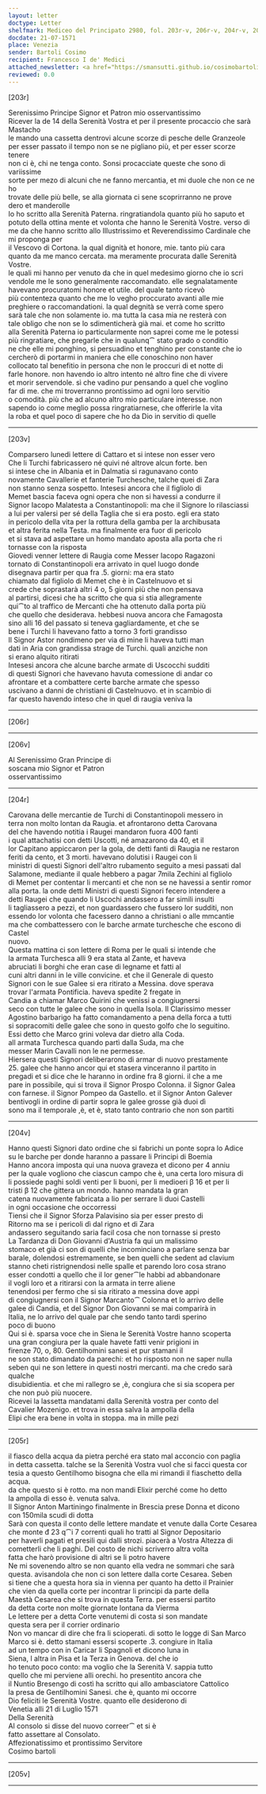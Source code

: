 ```yaml
---
layout: letter
doctype: Letter
shelfmark: Mediceo del Principato 2980, fol. 203r-v, 206r-v, 204r-v, 205r-v
docdate: 21-07-1571
place: Venezia
sender: Bartoli Cosimo
recipient: Francesco I de' Medici
attached_newsletter: <a href="https://smansutti.github.io/cosimobartoli/texts/3081_031/">3081_031</a>
reviewed: 0.0
---
```


[203r]  
  
  
Serenissimo Principe Signor et Patron mio osservantissimo  
Ricever la de 14 della Serenità Vostra et per il presente procaccio che sarà Mastacho  
le mando una cassetta dentrovi alcune scorze di pesche delle Granzeole  
per esser passato il tempo non se ne pigliano più, et per esser scorze tenere  
non ci è, chi ne tenga conto. Sonsi procacciate queste che sono di variissime  
sorte per mezo di alcuni che ne fanno mercantia, et mi duole che non ce ne ho  
trovate delle più belle, se alla giornata ci sene scoprirranno ne prove  
dero et manderolle  
Io ho scritto alla Serenità Paterna. ringratiandola quanto più ho saputo et  
potuto della ottina mente et volonta che hanno le Serenità Vostre. verso di  
me da che hanno scritto allo Illustrissimo et Reverendissimo Cardinale che mi proponga per  
il Vescovo di Cortona. la qual dignità et honore, mie. tanto più cara  
quanto da me manco cercata. ma meramente procurata dalle Serenità Vostre.  
le quali mi hanno per venuto da che in quel medesimo giorno che io scri  
vendole me le sono generalmente raccomandato. elle segnalatamente  
havevano procuratomi honore et utile. del quale tanto ricevò  
più contenteza quanto che me lo vegho proccurato avanti alle mie  
preghiere o raccomandationi. la qual degnità se verrà come spero  
sarà tale che non solamente io. ma tutta la casa mia ne resterà con  
tale obligo che non se lo sdimenticherà già mai. et come ho scritto  
alla Serenità Paterna io particularmente non saprei come me le potessi  
più ringratiare, che pregarle che in qualunq⁀ stato grado o conditio  
ne che elle mi ponghino, si persuadino et tenghino per constante che io  
cercherò di portarmi in maniera che elle conoschino non haver  
collocato tal benefitio in persona che non le proccuri di et notte di  
farle honore. non havendo io altro intento né altro fine che di vivere  
et morir servendole. sì che vadino pur pensando a quel che voglino  
far di me. che mi troverranno prontissimo ad ogni loro servitio  
o comodità. più che ad alcuno altro mio particulare interesse. non  
sapendo io come meglio possa ringratiarnese, che offerirle la vita  
la roba et quel poco di sapere che ho da Dio in servitio di quelle  
  
---  

[203v]  
  
  
Comparsero lunedi lettere di Cattaro et si intese non esser vero  
Che li Turchi fabricassero né quivi né altrove alcun forte. ben  
si intese che in Albania et in Dalmatia si ragunavano conto  
novamente Cavallerie et fanterie Turchesche, talche quei di Zara  
non stanno senza sospetto. Intesesi ancora che il figliolo di  
Memet bascia faceva ogni opera che non si havessi a condurre il  
Signor Iacopo Malatesta a Constantinopoli: ma che il Signore lo rilasciassi  
a lui per valersi per sé della Taglia che si era posto. egli era stato  
in pericolo della vita per la rottura della gamba per la archibusata  
et altra ferita nella Testa. ma finalmente era fuor di pericolo  
et si stava ad aspettare un homo mandato aposta alla porta che ri  
tornasse con la risposta  
Giovedi venner lettere di Raugia come Messer Iacopo Ragazoni  
tornato di Constantinopoli era arrivato in quel luogo donde  
disegnava partir per qua fra .5. giorni: ma era stato  
chiamato dal figliolo di Memet che è in Castelnuovo et si  
crede che soprastarà altri 4 o, 5 giorni più che non pensava  
al partirsi, dicesi che ha scritto che qua si stia allegramente  
qui⁀to al traffico de Mercanti che ha ottenuto dalla porta più  
che quello che desiderava. hebbesi nuova ancora che Famagosta  
sino alli 16 del passato si teneva gagliardamente, et che se  
bene i Turchi li havevano fatto a torno 3 forti grandisso  
Il Signor Astor nondimeno per via di mine li haveva tutti man  
dati in Aria con grandissa strage de Turchi. quali anziche non  
si erano alquito ritirati  
Intesesi ancora che alcune barche armate di Uscocchi sudditi  
di questi Signori che havevano havuta comessione di andar co  
afrontare et a combattere certe barche armate che spesso  
uscivano a danni de christiani di Castelnuovo. et in scambio di  
far questo havendo inteso che in quel di raugia veniva la  
  
---  

[206r]  
  
  
  
---  

[206v]  
  
  
Al Serenissimo Gran Principe di  
soscana mio Signor et Patron  
osservantissimo  
  
---  

[204r]  
  
  
Carovana delle mercantie de Turchi di Constantinopoli messero in  
terra non molto lontan da Raugia. et afrontarono detta Carovana  
del che havendo notitia i Raugei mandaron fuora 400 fanti  
i qual attachatisi con detti Uscotti, né amazarono da 40, et il  
lor Capitano appiccaron per la gola, de detti fanti di Raugia ne restaron  
feriti da cento, et 3 morti. havevano dolutisi i Raugei con li  
ministri di questi Signori dell'altro rubamento seguito a mesi passati dal  
Salamone, mediante il quale hebbero a pagar 7mila Zechini al figliolo  
di Memet per contentar li mercanti et che non se ne havessi a sentir romor  
alla porta. la onde detti Ministri di questi Signori fecero intendere a  
detti Raugei che quando li Uscochi andassero a far simili insulti  
li tagliassero a pezzi, et non guardassero che fussero lor sudditi, non  
essendo lor volonta che facessero danno a christiani o alle mmcantie  
ma che combattessero con le barche armate turchesche che escono di Castel  
nuovo.  
Questa mattina ci son lettere di Roma per le quali si intende che  
la armata Turchesca alli 9 era stata al Zante, et haveva  
abruciati li borghi che eran case di legname et fatti al  
cuni altri danni in le ville convicine. et che il Generale di questo  
Signori con le sue Galee si era ritirato a Messina. dove sperava  
trovar l'armata Pontificia. haveva spedite 2 fregate in  
Candia a chiamar Marco Quirini che venissi a congiugnersi  
seco con tutte le galee che sono in quella Isola. Il Clarissimo messer  
Agostino barbarigo ha fatto comandamento a pena della forca a tutti  
si sopracomiti delle galee che sono in questo golfo che lo seguitino.  
Essi detto che Marco grini voleva dar dietro alla Coda.  
all armata Turchesca quando partì dalla Suda, ma che  
messer Marin Cavalli non le ne permesse.  
Hiersera questi Signori deliberarono di armar di nuovo prestamente  
25. galee che hanno ancor qui et stasera vinceranno il partito in  
pregadi et si dice che le haranno in ordine fra 8 giorni. il che a me  
pare in possibile, qui si trova il Signor Prospo Colonna. il Signor Galea  
con farnese. il Signor Pompeo da Gastello. et il Signor Anton Galever  
bentivogli in ordine di partir sopra le galee grosse già duoi dì  
sono ma il temporale ,è, et è, stato tanto contrario che non son partiti  
  
---  

[204v]  
  
  
Hanno questi Signori dato ordine che si fabrichi un ponte sopra lo Adice  
su le barche per donde haranno a passare li Principi di Boemia  
Hanno ancora imposta qui una nuova graveza et dicono per 4 anniu  
per la quale vogliono che ciascun campo che è, una certa loro misura di  
li possiede paghi soldi venti per li buoni, per li medioeri β 16 et per li  
tristi β 12 che gittera un mondo. hanno mandata la gran  
catena nuovamente fabricata a lio per serrare li duoi Castelli  
in ogni occasione che occorressi  
Tiensi che il Signor Sforza Palavisino sia per esser presto di  
Ritorno ma se i pericoli dì dal rigno et di Zara  
andassero seguitando saria facil cosa che non tornasse si presto  
La Tardanza di Don Giovanni d'Austria fa qui un malissimo  
stomaco et già ci son di quelli che incominciano a parlare senza bar  
barale, dolendosi estremamente, se ben quelli che sedent ad clavium  
stanno cheti ristrignendosi nelle spalle et parendo loro cosa strano  
esser condotti a quello che il lor gener⁀le habbi ad abbandonare  
il vogli loro et a ritirarsi con la armata in terre aliene  
tenendosi per fermo che si sia ritirato a messina dove appi  
di congiugnersi con il Signor Marcanto⁀ Colonna et lo arrivo delle  
galee di Candia, et del Signor Don Giovanni se mai comparirà in  
Italia, ne lo arrivo del quale par che sendo tanto tardi sperino  
poco di buono  
Qui si è. sparsa voce che in Siena le Serenità Vostre hanno scoperta  
una gran congiura per la quale havete fatti venir prigioni in  
firenze 70, o, 80. Gentilhomini sanesi et pur stamani il  
ne son stato dimandato da parechi: et ho risposto non ne saper nulla  
seben qui ne son lettere in questi nostri mercanti. ma che credo sarà qualche  
disubidientia. et che mi rallegro se ,è, congiura che si sia scopera per  
che non può più nuocere.  
Ricevei la lassetta mandatami dalla Serenità vostra per conto del  
Cavalier Mozenigo. et trova in essa salva la ampolla della  
Elipi che era bene in volta in stoppa. ma in mille pezi  
  
---  

[205r]  
  
  
il fiasco della acqua da pietra perché era stato mal acconcio con paglia  
in detta cassetta. talche se la Serenità Vostra vuol che si facci questa cor  
tesia a questo Gentilhomo bisogna che ella mi rimandi il fiaschetto della acqua.  
da che questo si è rotto. ma non mandi Elixir perché come ho detto  
la ampolla di esso è. venuta salva.  
Il Signor Anton Martiningo finalmente in Brescia prese Donna et dicono  
con 150mila scudi di dotta  
Sarà con questa il conto delle lettere mandate et venute dalla Corte Cesarea  
che monte đ 23 q⁀i 7 correnti quali ho tratti al Signor Depositario  
per haverli pagati et presili qui dalli strozi. piacerà a Vostra Altezza di  
cometterli che li paghi. Del costo de nichi scriverro altra volta  
fatta che harò provisione di altri se li potro havere  
Ne mi sovenendo altro se non quanto ella vedra ne sommari che sarà  
questa. avisandola che non ci son lettere dalla corte Cesarea. Seben  
si tiene che a questa hora sia in vienna per quanto ha detto il Prainier  
che vien da quella corte per incontrar li principi da parte della  
Maestà Cesarea che si trova in questa Terra. per essersi partito  
da detta corte non molte giornate lontana da Vierma  
Le lettere per a detta Corte venutemi di costa si son mandate  
questa sera per il corrier ordinario  
Non vo mancar di dire che fra li scioperati. di sotto le logge di San Marco  
Marco si è. detto stamani essersi scoperte .3. congiure in Italia  
ad un tempo con in Caricar li Spagnoli et dicono luna in  
Siena, l altra in Pisa et la Terza in Genova. del che io  
ho tenuto poco conto: ma voglio che la Serenità V. sappia tutto  
quello che mi perviene alli orechi. ho presentito ancora che  
il Nuntio Bresengo di costì ha scritto qui allo ambasciatore Cattolico  
la presa de Gentilhomini Sanesi. che è, quanto mi occorre  
Dio feliciti le Serenità Vostre. quanto elle desiderono di  
Venetia alli 21 di Luglio 1571  
Della Serenità  
Al consolo si disse del nuovo correer⁀ et si è  
fatto assettare al Consolato.  
Affezionatissimo et prontissimo Servitore  
Cosimo bartoli  
  
---  

[205v]  
  
  
  
---  

